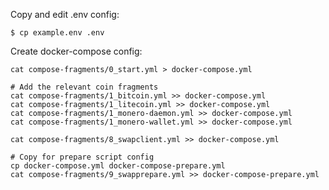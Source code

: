 

Copy and edit .env config:

    $ cp example.env .env


Create docker-compose config:

    cat compose-fragments/0_start.yml > docker-compose.yml

    # Add the relevant coin fragments
    cat compose-fragments/1_bitcoin.yml >> docker-compose.yml
    cat compose-fragments/1_litecoin.yml >> docker-compose.yml
    cat compose-fragments/1_monero-daemon.yml >> docker-compose.yml
    cat compose-fragments/1_monero-wallet.yml >> docker-compose.yml

    cat compose-fragments/8_swapclient.yml >> docker-compose.yml

    # Copy for prepare script config
    cp docker-compose.yml docker-compose-prepare.yml
    cat compose-fragments/9_swapprepare.yml >> docker-compose-prepare.yml


